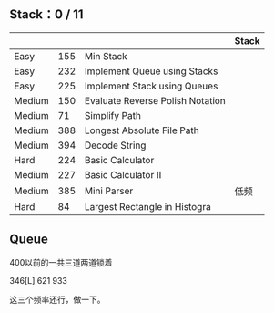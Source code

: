 
## Stack：0 / 11

|     |     |     | Stack  |
| --- | --- | --- | --- |
|Easy|155|	Min Stack|
|Easy|232|	Implement Queue using Stacks|
|Easy|225|	Implement Stack using Queues|
|Medium|150|	Evaluate Reverse Polish Notation|
|Medium|71	|Simplify Path|
|Medium|388|	Longest Absolute File Path|
|Medium|394|	Decode String|
|Hard|224|	Basic Calculator|
|Medium|227|	Basic Calculator II|
|Medium|385|	Mini Parser|低频|
|Hard|84	|Largest Rectangle in Histogra|


## Queue
400以前的一共三道两道锁着

346[L]
621
933

这三个频率还行，做一下。
